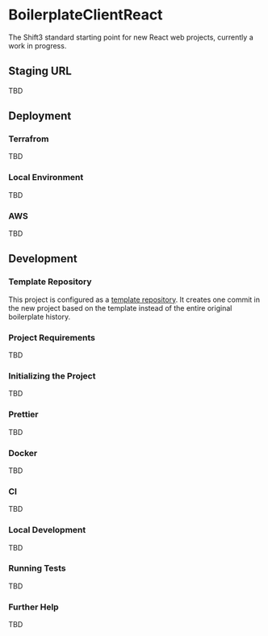 # BoilerplateClientReact
The Shift3 standard starting point for new React web projects, currently a work in progress. 

## Staging URL
TBD

## Deployment
### Terrafrom
TBD

### Local Environment
TBD

### AWS
TBD

## Development
### Template Repository
This project is configured as a [template repository](https://docs.github.com/en/github/creating-cloning-and-archiving-repositories/creating-a-repository-from-a-template#about-repository-templates). It creates one commit in the new project based on the template instead of the entire original boilerplate history.

### Project Requirements
TBD

### Initializing the Project
TBD

### Prettier
TBD

### Docker
TBD

### CI
TBD

### Local Development
TBD

### Running Tests
TBD

### Further Help
TBD
